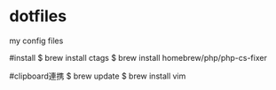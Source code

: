 # dotfiles
my config files

#install
$ brew install ctags
$ brew install homebrew/php/php-cs-fixer


#clipboard連携
$ brew update
$ brew install vim


